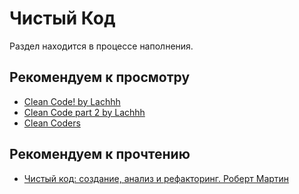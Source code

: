 # Чистый Код

Раздел находится в процессе наполнения.

## Рекомендуем к просмотру

* [Clean Code! by Lachhh](https://www.youtube.com/watch?v=4LUNr4AeLZM)
* [Clean Code part 2 by Lachhh](https://www.youtube.com/watch?v=HNVJSGYUIjc)
* [Clean Coders](https://cleancoders.com/)

## Рекомендуем к прочтению

* [Чистый код: создание, анализ и рефакторинг. Роберт Мартин](http://www.amazon.com/Clean-Code-Handbook-Software-Craftsmanship/dp/0132350882)
